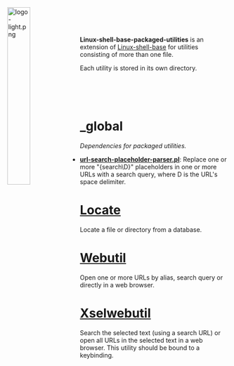 
<img src='https://raw.githubusercontent.com/linux-shell-base/linux-shell-base/images/logo-light.png' width='32.2%' align='left' alt='logo-light.png'>
<br><br><br>

**Linux-shell-base-packaged-utilities** is an extension of [Linux-shell-base][linux-shell-base] for utilities consisting of more than one file.

Each utility is stored in its own directory.
<br><br><br><br><br>

# &#95;global

*Dependencies for packaged utilities.*

* [**url-search-placeholder-parser.pl**][url-search-placeholder-parser.pl]: Replace one or more "{search\D}" placeholders in one or more URLs with a search query, where D is the URL's space delimiter.

# [Locate](locate)

Locate a file or directory from a database.

# [Webutil](webutil)

Open one or more URLs by alias, search query or directly in a web browser.

# [Xselwebutil](xselwebutil)

Search the selected text (using a search URL) or open all URLs in the selected text in a web browser. This utility should be bound to a keybinding.



[linux-shell-base]: https://github.com/unix-base/linux-shell-base

[url-search-placeholder-parser.pl]: https://github.com/unix-base/linux-shell-base-packaged-utilities/blob/master/_global/url-search-placeholder-parser.pl
